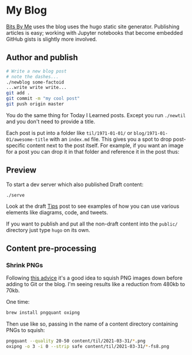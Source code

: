 # My Blog

[Bits By Me](https://bitsby.me) uses the blog uses the hugo static site generator. Publishing articles is easy; working with Jupyter notebooks that become embedded GitHub gists is slightly more involved.

## Author and publish

```bash
# Write a new blog post
# note the dashes...
./newblog some-factoid 
...write write write...
git add .
git commit -m "my cool post"
git push origin master
```

You do the same thing for Today I Learned posts.
Except you run `./newtil` and you don't need to provide a title.

Each post is put into a folder like `til/1971-01-01/` or `blog/1971-01-01/awesome-title` with an `index.md` file. This gives you a spot to drop post-specific content next to the post itself. For example, if you want an image for a post you can drop it in that folder and reference it in the post thus:

## Preview

To start a dev server which also published Draft content:

```shell
./serve
```

Look at the draft [Tips](http://localhost:1313) post to see examples of how you can use various elements like diagrams, code, and tweets.

If you want to publish and put all the non-draft content into the `public/` directory just type `hugo` on its own.

## Content pre-processing

### Shrink PNGs

Following [this advice](https://til.simonwillison.net/macos/shrinking-pngs-with-pngquant-and-oxipng) it's a good idea to squish PNG images down before adding to Git or the blog.
I'm seeing results like a reduction from 480kb to 70kb.

One time:

```sh
brew install pngquant oxipng
```

Then use like so, passing in the name of a content directory containing PNGs to squish:

```sh
pngquant --quality 20-50 content/til/2021-03-31/*.png
oxipng -o 3 -i 0 --strip safe content/til/2021-03-31/*-fs8.png
```
